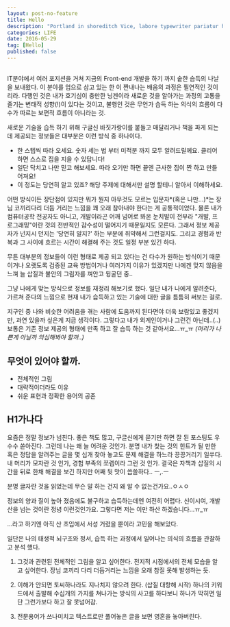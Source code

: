 ```yaml
---
layout: post-no-feature
title: Hello
description: "Portland in shoreditch Vice, labore typewriter pariatur hoodie fap sartorial Austin. Pinterest literally occupy Schlitz forage."
categories: LIFE
date: 2016-05-29
tag: [Hello]
published: false
---
```


##
IT분야에서 여러 포지션을 거쳐 지금의 Front-end 개발을 하기 까지 숱한 습득의 나날을 보내왔다.
이 분야를 업으로 삼고 있는 한 이 짠내나는 배움의 과정은 필연적인 것이리라.
다행인 것은 내가 호기심이 충만한 닝겐이라 새로운 것을 알아가는 과정의 고통을 즐기는 변태적 성향(!)이 있다는 것이고,
불행인 것은 무언가 습득 하는 의식의 흐름이 다수가 따르는 보편적 흐름이 아니라는 것.


새로운 기술을 습득 하기 위해 구글신 바짓가랑이를 붙들고 매달리거나 책을 파게 되는데 제공되는 정보들은
대부분은 이런 방식 중 하나이다.

- 한 스텝씩 따라 오세요. 숫자 세는 법 부터 미적분 까지 모두 알려드릴께요. 클리어하면 스스로 집을 지을 수 있답니다!
- 일단 닥치고 나만 믿고 해보세요. 따라 오기만 하면 끝엔 근사한 집이 짠 하고 만들어져요!
- 이 정도는 당연히 알고 있죠? 해당 주제에 대해서만 설명 할테니 알아서 이해하세요.

어떤 방식이든 장단점이 있지만 뭐가 뭔지 아무것도 모르는 입문자*(혹은 나만...)*는 장님 코끼리다리 더듬 거리는 느낌을 꽤 오래 참아내야 한다는 게 공통적이었다.
물론 내가 컴퓨터공학 전공자도 아니고, 개발이라곤 어깨 넘어로 봐온 눈치발이 전부라 "개발, 프로그래밍"이란 것의 전반적인 감수성이 떨어지기 때문일지도 모른다. 그래서 정보 제공자가 넌지시 던지는 '당연히 알지?' 하는 부분에 취약해서 그런걸지도. 그리고 경험과 반복과 그 사이에 흐르는 시간이 해결해 주는 것도 일정 부분 있긴 하다.

무튼 대부분의 정보들이 이런 형태로 제공 되고 있다는 건 다수가 원하는 방식이기 때문이거나 오랫도록 검증된 교육 방법이거나 여러가지 이유가 있겠지만 나에겐 맞지 않음을 느껴 늘 삽질과 불안의 그림자를 껴안고 뒹굴던 중..

그냥 나에게 맞는 방식으로 정보를 재정리 해보기로 했다.
일단 내가 나에게 알려준다, 가르쳐 준다의 느낌으로 현재 내가 습득하고 있는 기술에 대한 글을 틈틈히 써보는 걸로.

지구인 중 나와 비슷한 어려움을 겪는 사람에 도움까지 된다면야 더욱 보람있고 좋겠지만,
과연 있을까 싶은게 지금 생각이다.
그렇다고 내가 외계인이거나 그런건 아닌데..(..) 보통은 기존 정보 제공의 형태에 만족 하고 잘 습득 하는 것 같아서요...ㅠ_ㅠ *(머리가 나쁜게 아닐까 의심해봐야 할까..)*

## 무엇이 있어야 할까.
- 전체적인 그림
- 대략적이더라도 이유
- 쉬운 표현과 정확한 용어의 공존








## H1가나다


요즘은 정말 정보가 넘친다. 좋은 책도 많고, 구글신에게 묻기만 하면 잘 된 포스팅도 우수수 쏟아진다.
그런데 나는 왜 늘 어려운 것인가.
분명 내가 찾는 것의 힌트가 될 만한 혹은 정답을 알려주는 글을 몇 십개 찾아 놓고도 문제 해결을 하느라 끙끙거리기 일쑤다.
내 머리가 모자란 것 인가, 경험 부족의 쪼렙이라 그런 것 인가.
결국은 자책과 삽질의 시간을 뒤로 한채 해결을 보긴 하지만
어째 뒷 맛이 씁쓸하다.. ㅡ,.ㅡ

분명 글자란 것을 읽었는데 무슨 말 하는 건지 왜 알 수 없는건가요..ㅇㅅㅇ

정보의 양과 질이 높아 졌음에도 불구하고 습득하는데엔 여전히 어렵다.
신이시여, 개발 산을 넘는 것이란 정녕 이런것인가요.
그렇다면 저는 이만 하산 하겠습니다...ㅠ_ㅠ

...라고 하기엔 아직 산 초입에서 서성 거렸을 뿐이라 고민을 해보았다.

일단은 나의 태생적 뇌구조와 정서, 습득 하는 과정에서 일어나는 의식의 흐름을 관찰하고 분석 했다.


1. 그것과 관련된 전체적인 그림을 알고 싶어한다.
	전지적 시점에서의 전체 모습을 알고 싶어한다.
	장님 코끼리 다리 더듬거리는 느낌을 오래 참질 못해 발생하는 듯.

2. 이해가 안되면 토씨하나라도 지나치지 않으려 한다. (삽질 대항해 시작)
	하나의 키워드에서 출발해 수십개의 가지를 쳐나가는 방식의 사고를 하다보니
	하나가 막히면 일단 그런가보다 하고 잘 못넘어감.

3. 전문용어가 쓰나미치고 텍스트로만 풀어놓은 글을 보면 영혼을 놓아버린다.







<!-- 어려울수 밖에 없는가?
쉽게 이야기 해주는 사람이 없어서 인 건 아닐까.
궁극적인 목표는 늘 즐겁게 할 수 있는 것.
그럴려면 쉽고 재미있어야 한다.
큰 그림을 원한다.
무작정 따라하기 같은게 체질에 안 맞는 사람들을 위해.
일단 시작 할 수 있어야 한다.
그 뒤의 높은 산들은 작은 것을 습득한 기분이 추진력을 줄것이다.

오케이. 해보자. 같이. -->

<!-- # 혹시 당신도 이러한가? -->





